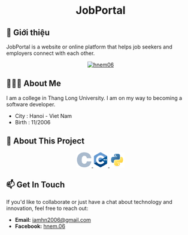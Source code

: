 <h1 align="center">JobPortal</h1>

## 📖 Giới thiệu
JobPortal is a website or online platform that helps job seekers and employers connect with each other.

<p align="center">
  <a href="https://github.com/hnem06">
    <img src="https://komarev.com/ghpvc/?username=hnem06&label=Profile%20views&color=0e75b6&style=flat" alt="hnem06" />
  </a>
</p>

## 🙋🏻‍♂️ About Me
I am a college in Thang Long University. I am on my way to becoming a software developer. 
 - City : Hanoi - Viet Nam
 - Birth : 11/2006

## 📂 About This Project
<p align="center">
  <!-- Programming Languages -->
  <a href="https://www.cprogramming.com/" target="_blank" rel="noreferrer">
    <img src="https://raw.githubusercontent.com/devicons/devicon/master/icons/c/c-original.svg" alt="C" width="40" height="40"/>
  </a>
  <a href="https://www.w3schools.com/cpp/" target="_blank" rel="noreferrer">
    <img src="https://raw.githubusercontent.com/devicons/devicon/master/icons/cplusplus/cplusplus-original.svg" alt="C++" width="40" height="40"/>
  </a>
  <a href="https://www.python.org" target="_blank" rel="noreferrer">
    <img src="https://raw.githubusercontent.com/devicons/devicon/master/icons/python/python-original.svg" alt="Python" width="40" height="40"/>
  </a>
</p>

## 📫 Get In Touch

If you'd like to collaborate or just have a chat about technology and innovation, feel free to reach out:

- **Email:** [iamhn2006@gmail.com](mailto:iamhn2006@gmail.com)
- **Facebook:** [hnem.06](https://facebook.com/hnem.06)
